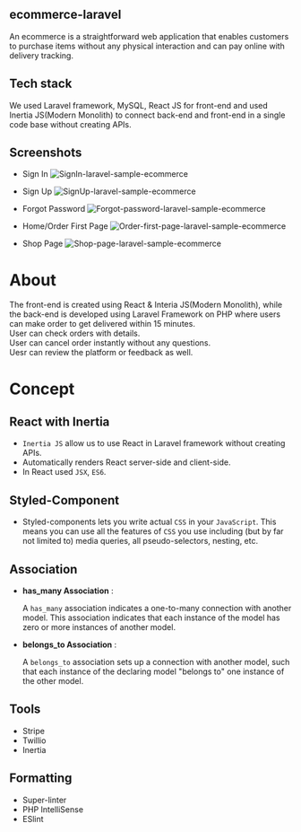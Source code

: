 ## ecommerce-laravel

An ecommerce is a straightforward web application that enables customers to purchase items without any physical interaction and can pay online with delivery tracking.

## Tech stack

We used Laravel framework, MySQL, React JS for front-end and used Inertia JS(Modern Monolith) to connect back-end and front-end in a single code base without creating APIs.

## Screenshots

- Sign In
![SignIn-laravel-sample-ecommerce](https://user-images.githubusercontent.com/113582889/207791714-6df862ef-2949-40ec-b9ed-276c43c3ab40.png)

  
- Sign Up 
![SignUp-laravel-sample-ecommerce](https://user-images.githubusercontent.com/113582889/207786949-b704b1cb-2d25-4494-94e7-a841cf53616c.png)

- Forgot Password
![Forgot-password-laravel-sample-ecommerce](https://user-images.githubusercontent.com/113582889/207791452-9cca5e6a-1cb5-42a2-a37a-8346438f794d.png)


- Home/Order First Page
![Order-first-page-laravel-sample-ecommerce](https://user-images.githubusercontent.com/113582889/207787505-e77aef8f-7069-4099-9f8e-b0355f61b4fa.png)

- Shop Page 
![Shop-page-laravel-sample-ecommerce](https://user-images.githubusercontent.com/113582889/207787876-22ce0e4c-0e84-4d05-89b4-82870d08594f.png)


# About 

The front-end is created using React &
Interia JS(Modern Monolith), while the back-end is developed using Laravel Framework on PHP where users can make order to get delivered within 15 minutes.<br/>
User can check orders with details.<br/>
User can cancel order instantly without any questions.<br/>
Uesr can review the platform or feedback as well.


# Concept

## React with Inertia

- `Inertia JS` allow us to use React in Laravel framework without creating APIs.
- Automatically renders React server-side and client-side.
- In React used `JSX`, `ES6`.


## Styled-Component
- Styled-components lets you write actual `CSS` in your `JavaScript`. This means you can use all the features of `CSS` you use including (but by far not limited to) media queries, all pseudo-selectors, nesting, etc.


## Association

- **has_many Association** :

  A `has_many` association indicates a one-to-many connection with another model. This association indicates that   each instance of the model has zero or more instances of another model.
  
- **belongs_to Association** :

  A `belongs_to` association sets up a connection with another model, such that each instance of the declaring model "belongs to" one instance of the other model.


## Tools 

  - Stripe
  - Twillio
  - Inertia 


## Formatting

  - Super-linter
  - PHP IntelliSense
  - ESlint

